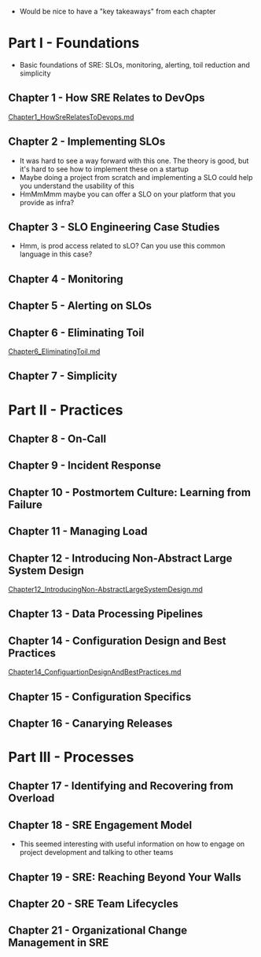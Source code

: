 - Would be nice to have a "key takeaways" from each chapter

# Part I - Foundations
- Basic foundations of SRE: SLOs, monitoring, alerting, toil reduction and simplicity 

## Chapter 1 - How SRE Relates to DevOps
[Chapter1_HowSreRelatesToDevops.md](Chapter1_HowSreRelatesToDevops.md)

## Chapter 2 - Implementing SLOs
- It was hard to see a way forward with this one. The theory is good, but it's hard to see how to implement these on a startup
- Maybe doing a project from scratch and implementing a SLO could help you understand the usability of this
- HmMmMmm maybe you can offer a SLO on your platform that you provide as infra?

## Chapter 3 - SLO Engineering Case Studies
- Hmm, is prod access related to sLO? Can you use this common language in this case? 

## Chapter 4 - Monitoring

## Chapter 5 - Alerting on SLOs

## Chapter 6 - Eliminating Toil
[Chapter6_EliminatingToil.md](Chapter6_EliminatingToil.md)

## Chapter 7 - Simplicity

# Part II - Practices

## Chapter 8 - On-Call

## Chapter 9 - Incident Response

## Chapter 10 - Postmortem Culture: Learning from Failure

## Chapter 11 - Managing Load

## Chapter 12 - Introducing Non-Abstract Large System Design
[Chapter12_IntroducingNon-AbstractLargeSystemDesign.md](Chapter12_IntroducingNon-AbstractLargeSystemDesign.md)

## Chapter 13 - Data Processing Pipelines

## Chapter 14 - Configuration Design and Best Practices
[Chapter14_ConfiguartionDesignAndBestPractices.md](Chapter14_ConfiguartionDesignAndBestPractices.md)

## Chapter 15 - Configuration Specifics

## Chapter 16 - Canarying Releases

# Part III - Processes

## Chapter 17 - Identifying and Recovering from Overload

## Chapter 18 - SRE Engagement Model
- This seemed interesting with useful information on how to engage on project development and talking to other teams

## Chapter 19 - SRE: Reaching Beyond Your Walls

## Chapter 20 - SRE Team Lifecycles

## Chapter 21 - Organizational Change Management in SRE
